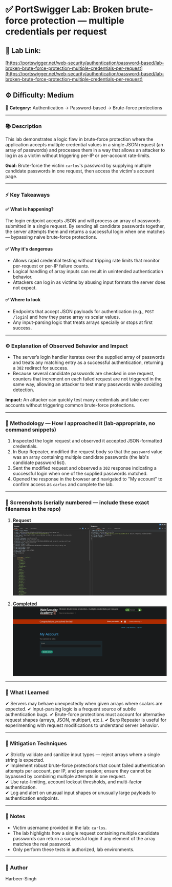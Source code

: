 # ✅ **PortSwigger Lab: Broken brute-force protection — multiple credentials per request**

## 🔗 **Lab Link:**

[https://portswigger.net/web-security/authentication/password-based/lab-broken-brute-force-protection-multiple-credentials-per-request](https://portswigger.net/web-security/authentication/password-based/lab-broken-brute-force-protection-multiple-credentials-per-request)

## ⚙️ **Difficulty:** Medium

📂 **Category:** Authentication → Password-based → Brute-force protections

---

### 📚 **Description**

This lab demonstrates a logic flaw in brute-force protection where the application accepts multiple credential values in a single JSON request (an array of passwords) and processes them in a way that allows an attacker to log in as a victim without triggering per-IP or per-account rate-limits.

**Goal:** Brute-force the victim `carlos`'s password by supplying multiple candidate passwords in one request, then access the victim's account page.

---

### ⚡ **Key Takeaways**

#### ✅ What is happening?

The login endpoint accepts JSON and will process an array of passwords submitted in a single request. By sending all candidate passwords together, the server attempts them and returns a successful login when one matches — bypassing naive brute-force protections.

#### ✅ Why it's dangerous

* Allows rapid credential testing without tripping rate limits that monitor per-request or per-IP failure counts.
* Logical handling of array inputs can result in unintended authentication behavior.
* Attackers can log in as victims by abusing input formats the server does not expect.

#### ✅ Where to look

* Endpoints that accept JSON payloads for authentication (e.g., `POST /login`) and how they parse array vs scalar values.
* Any input-parsing logic that treats arrays specially or stops at first success.

---

### ⚙️ **Explanation of Observed Behavior and Impact**

* The server’s login handler iterates over the supplied array of passwords and treats any matching entry as a successful authentication, returning a `302` redirect for success.
* Because several candidate passwords are checked in one request, counters that increment on each failed request are not triggered in the same way, allowing an attacker to test many passwords while avoiding detection.

**Impact:** An attacker can quickly test many credentials and take over accounts without triggering common brute-force protections.

---

### 🧪 Methodology — How I approached it (lab-appropriate, no command snippets)

1. Inspected the login request and observed it accepted JSON-formatted credentials.                                   
2. In Burp Repeater, modified the request body so that the `password` value was an array containing multiple candidate passwords (the lab's candidate password list).                         
3. Sent the modified request and observed a `302` response indicating a successful login when one of the supplied passwords matched.    
4. Opened the response in the browser and navigated to "My account" to confirm access as `carlos` and complete the lab.         

---

### 📸 Screenshots (serially numbered — include these exact filenames in the repo)

1. **Request**
   ![Intercepted Request](https://github.com/Harbeer-Singh/Portswigger-Labs/blob/main/AUTHENTICATION%20BYPASS/LAB-6/images/1.png)

2. **Completed**
  ![Intercepted Request](https://github.com/Harbeer-Singh/Portswigger-Labs/blob/main/AUTHENTICATION%20BYPASS/LAB-6/images/2.png)

---

### 📝 What I Learned

✔ Servers may behave unexpectedly when given arrays where scalars are expected.
✔ Input-parsing logic is a frequent source of subtle authentication bugs.
✔ Brute-force protections must account for alternative request shapes (arrays, JSON, multipart, etc.).
✔ Burp Repeater is useful for experimenting with request modifications to understand server behavior.

---

### 🔐 Mitigation Techniques

✔ Strictly validate and sanitize input types — reject arrays where a single string is expected.                  
✔ Implement robust brute-force protections that count failed authentication attempts per account, per IP, and per session; ensure they cannot be bypassed by combining multiple attempts in one request.                       
✔ Use rate-limiting, account lockout thresholds, and multi-factor authentication.                    
✔ Log and alert on unusual input shapes or unusually large payloads to authentication endpoints.           

---

### 🧾 Notes

* Victim username provided in the lab: `carlos`.
* The lab highlights how a single request containing multiple candidate passwords can return a successful login if any element of the array matches the real password.
* Only perform these tests in authorized, lab environments.

---

### 👤 Author

Harbeer-Singh

